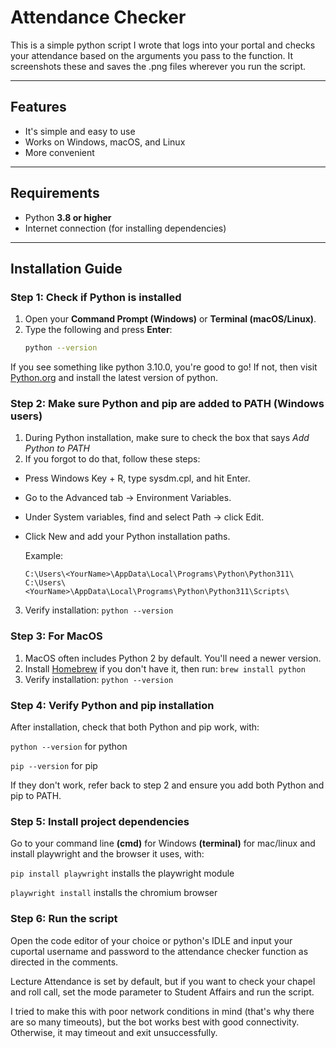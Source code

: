 # Attendance Checker

This is a simple python script I wrote that logs into your portal and checks your attendance based on the arguments you pass to the function. It screenshots these and saves the .png files wherever you run the script. 

---

## Features

- It's simple and easy to use
- Works on Windows, macOS, and Linux
- More convenient

---

## Requirements
- Python **3.8 or higher**  
- Internet connection (for installing dependencies)

---

## Installation Guide

### Step 1: Check if Python is installed

1. Open your **Command Prompt (Windows)** or **Terminal (macOS/Linux)**.  
2. Type the following and press **Enter**:
   ```bash
   python --version

If you see something like python 3.10.0, you're good to go! If not, then visit [Python.org](https://www.python.org/downloads/) and install the latest version of python.

### Step 2: Make sure Python and pip are added to PATH (Windows users)

1. During Python installation, make sure to check the box that says *Add Python to PATH*
2. If you forgot to do that, follow these steps:

- Press Windows Key + R, type sysdm.cpl, and hit Enter.

- Go to the Advanced tab → Environment Variables.

- Under System variables, find and select Path → click Edit.

- Click New and add your Python installation paths.

  Example:

  ```C:\Users\<YourName>\AppData\Local\Programs\Python\Python311\```
  ```C:\Users\<YourName>\AppData\Local\Programs\Python\Python311\Scripts\```

3. Verify installation:
```python --version```

### Step 3: For MacOS

1. MacOS often includes Python 2 by default. You'll need a newer version.
2. Install [Homebrew](https://brew.sh/) if you don't have it, then run:
```brew install python```
3. Verify installation:
```python --version```

### Step 4: Verify Python and pip installation

After installation, check that both Python and pip work, with:

```python --version``` for python

```pip --version``` for pip

If they don't work, refer back to step 2 and ensure you add both Python and pip to PATH.

### Step 5: Install project dependencies

Go to your command line **(cmd)** for Windows **(terminal)** for mac/linux and install playwright and the browser it uses, with:

```pip install playwright``` installs the playwright module

```playwright install``` installs the chromium browser

### Step 6: Run the script

Open the code editor of your choice or python's IDLE and input your cuportal username and password to the attendance checker function as directed in the comments. 

Lecture Attendance is set by default, but if you want to check your chapel and roll call, set the mode parameter to Student Affairs and run the script.

I tried to make this with poor network conditions in mind (that's why there are so many timeouts), but the bot works best with good connectivity. Otherwise, it may timeout and exit unsuccessfully.


